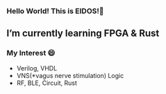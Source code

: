 ### Hello World! This is EIDOS!👋
I’m currently learning FPGA & Rust
-----
### My Interest 😄 
- Verilog, VHDL
- VNS(*vagus nerve stimulation) Logic
- RF, BLE, Circuit, Rust

<br>

<!--
**EIDOSDATA/EIDOSDATA** is a ✨ _special_ ✨ repository because its `README.md` (this file) appears on your GitHub profile.

Here are some ideas to get you started:

- 🔭 I’m currently working on ...
- 🌱 I’m currently learning ...
- 👯 I’m looking to collaborate on ...
- 🤔 I’m looking for help with ...
- 💬 Ask me about ...
- 📫 How to reach me: ...
- 😄 Pronouns: ...
- ⚡ Fun fact: ...

-->
